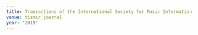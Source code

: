 ```yaml
---
title: Transactions of the International Society for Music Information Retrieval (2019)
venue: tismir_journal
year: '2019'
---
```

